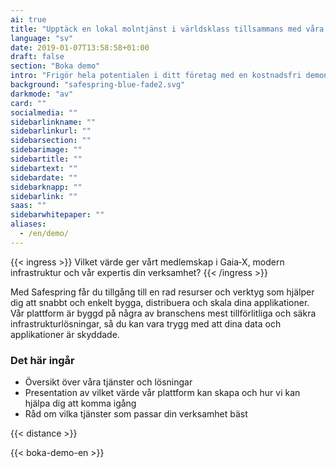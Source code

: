 ```yaml
---
ai: true
title: "Upptäck en lokal molntjänst i världsklass tillsammans med våra experter"
language: "sv"
date: 2019-01-07T13:58:58+01:00
draft: false
section: "Boka demo"
intro: "Frigör hela potentialen i ditt företag med en kostnadsfri demonstration av Safesprings toppmoderna molnplattform."
background: "safespring-blue-fade2.svg"
darkmode: "av"
card: ""
socialmedia: ""
sidebarlinkname: ""
sidebarlinkurl: ""
sidebarsection: ""
sidebarimage: ""
sidebartitle: ""
sidebartext: ""
sidebardate: ""
sidebarknapp: ""
sidebarlink: ""
saas: ""
sidebarwhitepaper: ""
aliases:
  - /en/demo/
---
```

{{< ingress >}}
Vilket värde ger vårt medlemskap i Gaia‑X, modern infrastruktur och vår expertis din verksamhet?
{{< /ingress >}}

Med Safespring får du tillgång till en rad resurser och verktyg som hjälper dig att snabbt och enkelt bygga, distribuera och skala dina applikationer. Vår plattform är byggd på några av branschens mest tillförlitliga och säkra infrastrukturlösningar, så du kan vara trygg med att dina data och applikationer är skyddade.

### Det här ingår

- Översikt över våra tjänster och lösningar
- Presentation av vilket värde vår plattform kan skapa och hur vi kan hjälpa dig att komma igång
- Råd om vilka tjänster som passar din verksamhet bäst

{{< distance >}}

{{< boka-demo-en >}}